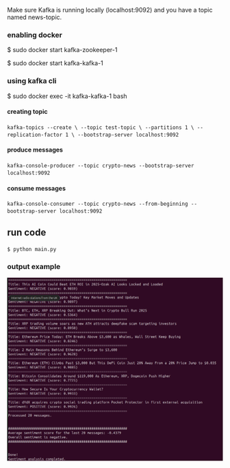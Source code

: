 Make sure Kafka is running locally (localhost:9092) and you have a topic named news-topic.

### enabling docker

$ sudo docker start kafka-zookeeper-1

$ sudo docker start kafka-kafka-1


### using kafka cli

$ sudo docker exec -it kafka-kafka-1 bash


#### creating topic

`kafka-topics --create \
  --topic test-topic \
  --partitions 1 \
  --replication-factor 1 \
  --bootstrap-server localhost:9092`

#### produce messages

`kafka-console-producer --topic crypto-news --bootstrap-server localhost:9092
`

#### consume messages

`kafka-console-consumer --topic crypto-news --from-beginning --bootstrap-server localhost:9092`


## run code

`$ python main.py`


### output example

![alt text](pics/image.png)